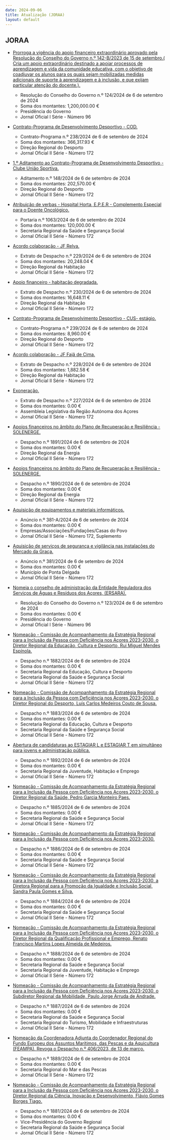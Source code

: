 ```yaml
---
date: 2024-09-06
title: Atualização (JORAA)
layout: default
---
```

## JORAA

* [Prorroga a vigência do apoio financeiro extraordinário aprovado pela Resolução do Conselho do Governo n.º 142-B/2023 de 15 de setembro.( Cria um apoio extraordinário destinado a apoiar processos de aprendizagem e vida da comunidade educativa, com o objetivo de coadjuvar os alunos para os quais sejam mobilizadas medidas adicionais de suporte à aprendizagem e à inclusão, e que exijam particular atenção do docente.).](https://jo.azores.gov.pt/#/ato/20b8a9b6-c161-49c7-92ee-d20c5a794e12)
  * Resolução do Conselho do Governo n.º 124/2024 de 6 de setembro de 2024
  * Soma dos montantes: 1,200,000.00 €
  * Presidência do Governo
  * Jornal Oficial I Série - Número 96

* [Contrato-Programa de Desenvolvimento Desportivo - COD.](https://jo.azores.gov.pt/#/ato/c0dd608f-acaa-4696-a7f7-a39a88d36220)
  * Contrato-Programa n.º 238/2024 de 6 de setembro de 2024
  * Soma dos montantes: 366,317.93 €
  * Direção Regional do Desporto
  * Jornal Oficial II Série - Número 172

* [1.º Aditamento ao Contrato-Programa de Desenvolvimento Desportivo - Clube União Sportiva.](https://jo.azores.gov.pt/#/ato/82a997f6-87c8-46ab-b810-3f08f2e715f7)
  * Aditamento n.º 148/2024 de 6 de setembro de 2024
  * Soma dos montantes: 202,570.00 €
  * Direção Regional do Desporto
  * Jornal Oficial II Série - Número 172

* [Atribuição de verbas - Hospital Horta, E.P.E.R -  Complemento Especial para o Doente Oncológico.](https://jo.azores.gov.pt/#/ato/7567c15d-9ac2-4738-8f51-1ffe68c4d542)
  * Portaria n.º 1063/2024 de 6 de setembro de 2024
  * Soma dos montantes: 120,000.00 €
  * Secretaria Regional da Saúde e Segurança Social
  * Jornal Oficial II Série - Número 172

* [Acordo colaboração - JF Relva.](https://jo.azores.gov.pt/#/ato/a5dc0bc0-98fe-4593-b244-31caae8ebb67)
  * Extrato de Despacho n.º 229/2024 de 6 de setembro de 2024
  * Soma dos montantes: 20,248.04 €
  * Direção Regional da Habitação
  * Jornal Oficial II Série - Número 172

* [Apoio financeiro - habitação degradada.](https://jo.azores.gov.pt/#/ato/6802d24b-04f3-4ed9-a890-73cda225e899)
  * Extrato de Despacho n.º 230/2024 de 6 de setembro de 2024
  * Soma dos montantes: 16,648.11 €
  * Direção Regional da Habitação
  * Jornal Oficial II Série - Número 172

* [Contrato-Programa de Desenvolvimento Desportivo - CUS- estágio.](https://jo.azores.gov.pt/#/ato/870238ac-bb02-4d8a-9bb1-757ce5660858)
  * Contrato-Programa n.º 239/2024 de 6 de setembro de 2024
  * Soma dos montantes: 8,960.00 €
  * Direção Regional do Desporto
  * Jornal Oficial II Série - Número 172

* [Acordo colaboração - JF Fajã de Cima.](https://jo.azores.gov.pt/#/ato/51fe5cbc-b657-4259-99cc-ada18337c6ba)
  * Extrato de Despacho n.º 228/2024 de 6 de setembro de 2024
  * Soma dos montantes: 1,882.58 €
  * Direção Regional da Habitação
  * Jornal Oficial II Série - Número 172

* [Exoneração.](https://jo.azores.gov.pt/#/ato/9cdcbca5-12c2-4d9a-b46f-e4dcabae11d1)
  * Extrato de Despacho n.º 227/2024 de 6 de setembro de 2024
  * Soma dos montantes: 0.00 €
  * Assembleia Legislativa da Região Autónoma dos Açores
  * Jornal Oficial II Série - Número 172

* [Apoios financeiros no âmbito do Plano de Recuperação e Resiliência - SOLENERGE.](https://jo.azores.gov.pt/#/ato/f8b50013-8fe4-44ae-8d14-83e29396e822)
  * Despacho n.º 1891/2024 de 6 de setembro de 2024
  * Soma dos montantes: 0.00 €
  * Direção Regional da Energia
  * Jornal Oficial II Série - Número 172

* [Apoios financeiros no âmbito do Plano de Recuperação e Resiliência - SOLENERGE.](https://jo.azores.gov.pt/#/ato/f2d06615-595d-439f-b8d6-83e565bb4300)
  * Despacho n.º 1890/2024 de 6 de setembro de 2024
  * Soma dos montantes: 0.00 €
  * Direção Regional da Energia
  * Jornal Oficial II Série - Número 172

* [Aquisição de equipamentos e materiais informáticos.](https://jo.azores.gov.pt/#/ato/fca0ebdf-7785-4f39-b9ae-8852b707500c)
  * Anúncio n.º 381-A/2024 de 6 de setembro de 2024
  * Soma dos montantes: 0.00 €
  * Empresas/Associações/Fundações/Casas do Povo
  * Jornal Oficial II Série - Número 172, Suplemento

* [Aquisição de serviços de segurança e vigilância nas instalações do Mercado da Graça.](https://jo.azores.gov.pt/#/ato/a88f7f36-c5fa-46ac-afef-f57e1c9e503f)
  * Anúncio n.º 381/2024 de 6 de setembro de 2024
  * Soma dos montantes: 0.00 €
  * Município de Ponta Delgada
  * Jornal Oficial II Série - Número 172

* [Nomeia o conselho de administração da Entidade Reguladora dos Serviços de Águas e Resíduos dos Açores, (ERSARA).](https://jo.azores.gov.pt/#/ato/09c4e08c-0975-49ce-87a8-0c3bddeda9fe)
  * Resolução do Conselho do Governo n.º 123/2024 de 6 de setembro de 2024
  * Soma dos montantes: 0.00 €
  * Presidência do Governo
  * Jornal Oficial I Série - Número 96

* [Nomeação - Comissão de Acompanhamento da Estratégia Regional para a Inclusão da Pessoa com Deficiência nos Açores 2023-2030, o Diretor Regional da Educação, Cultura e Desporto, Rui Miguel Mendes Espínola.](https://jo.azores.gov.pt/#/ato/38497413-c672-484e-9c4f-449cbb75fc1d)
  * Despacho n.º 1882/2024 de 6 de setembro de 2024
  * Soma dos montantes: 0.00 €
  * Secretaria Regional da Educação, Cultura e Desporto
  * Secretaria Regional da Saúde e Segurança Social
  * Jornal Oficial II Série - Número 172

* [Nomeação - Comissão de Acompanhamento da Estratégia Regional para a Inclusão da Pessoa com Deficiência nos Açores 2023-2030, o Diretor Regional do Desporto, Luís Carlos Medeiros Couto de Sousa.](https://jo.azores.gov.pt/#/ato/0430699d-9619-4ba0-832f-a7270207993a)
  * Despacho n.º 1883/2024 de 6 de setembro de 2024
  * Soma dos montantes: 0.00 €
  * Secretaria Regional da Educação, Cultura e Desporto
  * Secretaria Regional da Saúde e Segurança Social
  * Jornal Oficial II Série - Número 172

* [Abertura de candidaturas ao ESTAGIAR L e ESTAGIAR T em simultâneo para jovens e administração pública.](https://jo.azores.gov.pt/#/ato/eeb48caa-d5e9-4c16-9fc8-1f6e6c8856f1)
  * Despacho n.º 1892/2024 de 6 de setembro de 2024
  * Soma dos montantes: 0.00 €
  * Secretaria Regional da Juventude, Habitação e Emprego
  * Jornal Oficial II Série - Número 172

* [Nomeação -  Comissão de Acompanhamento da Estratégia Regional para a Inclusão da Pessoa com Deficiência nos Açores 2023-2030, o Diretor Regional da Saúde, Pedro Garcia Monteiro Paes.](https://jo.azores.gov.pt/#/ato/7b45c6ad-4fc3-4dac-ab08-9db2155be520)
  * Despacho n.º 1885/2024 de 6 de setembro de 2024
  * Soma dos montantes: 0.00 €
  * Secretaria Regional da Saúde e Segurança Social
  * Jornal Oficial II Série - Número 172

* [Nomeação -  Comissão de Acompanhamento da Estratégia Regional para a Inclusão da Pessoa com Deficiência nos Açores 2023-2030.](https://jo.azores.gov.pt/#/ato/4412caa0-bca5-4a2d-989b-58f3b2853a3f)
  * Despacho n.º 1886/2024 de 6 de setembro de 2024
  * Soma dos montantes: 0.00 €
  * Secretaria Regional da Saúde e Segurança Social
  * Jornal Oficial II Série - Número 172

* [Nomeação - Comissão de Acompanhamento da Estratégia Regional para a Inclusão da Pessoa com Deficiência nos Açores 2023-2030, a Diretora Regional para a Promoção da Igualdade e Inclusão Social, Sandra Paula Gomes e Silva.](https://jo.azores.gov.pt/#/ato/99b357fd-6c03-4fd3-83f8-8b23e9aff036)
  * Despacho n.º 1884/2024 de 6 de setembro de 2024
  * Soma dos montantes: 0.00 €
  * Secretaria Regional da Saúde e Segurança Social
  * Jornal Oficial II Série - Número 172

* [Nomeação - Comissão de Acompanhamento da Estratégia Regional para a Inclusão da Pessoa com Deficiência nos Açores 2023-2030, o Diretor Regional da Qualificação Profissional e Emprego, Renato Francisco Martins Lopes Almeida de Medeiros.](https://jo.azores.gov.pt/#/ato/a4664834-206b-46c7-8817-dbc2ee03764e)
  * Despacho n.º 1888/2024 de 6 de setembro de 2024
  * Soma dos montantes: 0.00 €
  * Secretaria Regional da Saúde e Segurança Social
  * Secretaria Regional da Juventude, Habitação e Emprego
  * Jornal Oficial II Série - Número 172

* [Nomeação  - Comissão de Acompanhamento da Estratégia Regional para a Inclusão da Pessoa com Deficiência nos Açores 2023-2030, o Subdiretor Regional da Mobilidade, Paulo Jorge Arruda de Andrade.](https://jo.azores.gov.pt/#/ato/ff097eb8-ce17-4bd0-b372-7d37423ae0a5)
  * Despacho n.º 1887/2024 de 6 de setembro de 2024
  * Soma dos montantes: 0.00 €
  * Secretaria Regional da Saúde e Segurança Social
  * Secretaria Regional do Turismo, Mobilidade e Infraestruturas
  * Jornal Oficial II Série - Número 172

* [Nomeação da Coordenadora Adjunta do Coordenador Regional do Fundo Europeu dos Assuntos Marítimos, das Pescas e da Aquicultura (FEAMPA). Revoga o Despacho n.º 406/2023, de 13 de março.](https://jo.azores.gov.pt/#/ato/744bfc06-b3cd-433d-94da-b24e575e75c4)
  * Despacho n.º 1889/2024 de 6 de setembro de 2024
  * Soma dos montantes: 0.00 €
  * Secretaria Regional do Mar e das Pescas
  * Jornal Oficial II Série - Número 172

* [Nomeação  - Comissão de Acompanhamento da Estratégia Regional para a Inclusão da Pessoa com Deficiência nos Açores 2023-2030, o Diretor Regional da Ciência, Inovação e Desenvolvimento, Flávio Gomes Borges Tiago.](https://jo.azores.gov.pt/#/ato/74b94449-8cc8-4c3d-b607-39f65e5db807)
  * Despacho n.º 1881/2024 de 6 de setembro de 2024
  * Soma dos montantes: 0.00 €
  * Vice-Presidência do Governo Regional
  * Secretaria Regional da Saúde e Segurança Social
  * Jornal Oficial II Série - Número 172
